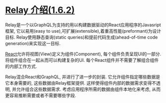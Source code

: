 # [Relay 介绍(1.6.2)](https://facebook.github.io/relay/docs/en/introduction-to-relay.html)
Relay是一个以GraphQL为支持的用以构建数据驱动的React应用程序的Javasript框架, 它以易用(easy to use),可扩展(extensible),着重高性能(preformant)为设计目标. Relay使用静态查询(static queries)和提前代码生成(ahead-of-time code generation)来实现这一目标.

[React](https://facebook.github.io/react/)允许将视图(View)定义为组件(Component), 每个组件负责呈现UI的一部分. 将组件组合在一起从而可以构建复杂的UI. 每个React组件并不需要了解组合组件的内部工作方式.

Relay混合React和GraphQL, 并进行了进一步的封装. 它允许组件指定哪些数据是它本身需要的, 这些数据由Relay框架提供. 这样使得组件内部的数据需求变得不透明, 并允许组合这些数据需求. 考虑应用程序所需的数据由组件本地化来考虑, 从而更容易推断需要或者不需要哪些字段.
